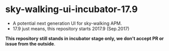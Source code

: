 # sky-walking-ui-incubator-17.9
- A potential next generation UI for sky-walking APM. 
- 17.9 just means, this repository starts 2017.9 (Sep.2017)

**This repository still stands in incubator stage only, we don't accept PR or issue from the outside**.
